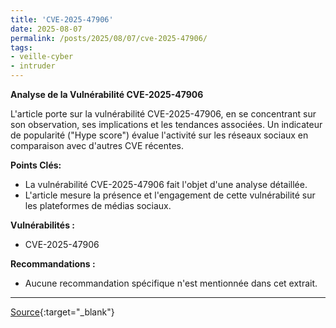 ```yaml
---
title: 'CVE-2025-47906'
date: 2025-08-07
permalink: /posts/2025/08/07/cve-2025-47906/
tags:
- veille-cyber
- intruder
---
```

**Analyse de la Vulnérabilité CVE-2025-47906**

L'article porte sur la vulnérabilité CVE-2025-47906, en se concentrant sur son observation, ses implications et les tendances associées. Un indicateur de popularité ("Hype score") évalue l'activité sur les réseaux sociaux en comparaison avec d'autres CVE récentes.

**Points Clés:**

*   La vulnérabilité CVE-2025-47906 fait l'objet d'une analyse détaillée.
*   L'article mesure la présence et l'engagement de cette vulnérabilité sur les plateformes de médias sociaux.

**Vulnérabilités :**

*   CVE-2025-47906

**Recommandations :**

*   Aucune recommandation spécifique n'est mentionnée dans cet extrait.

---
[Source](https://cvemon.intruder.io/cves/CVE-2025-47906){:target="_blank"}
